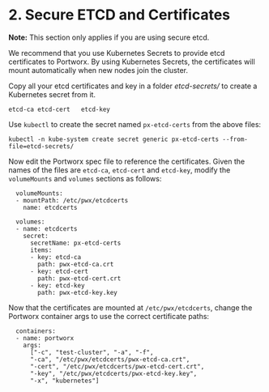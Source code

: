 # 2. Secure ETCD and Certificates

**Note:** This section only applies if you are using secure etcd.

We recommend that you use Kubernetes Secrets to provide etcd certificates to Portworx. By using Kubernetes Secrets, the certificates will mount automatically when new nodes join the cluster.

Copy all your etcd certificates and key in a folder _etcd-secrets/_ to create a Kubernetes secret from it.

```text
etcd-ca etcd-cert   etcd-key
```

Use `kubectl` to create the secret named `px-etcd-certs` from the above files:

```text
kubectl -n kube-system create secret generic px-etcd-certs --from-file=etcd-secrets/
```

Now edit the Portworx spec file to reference the certificates. Given the names of the files are `etcd-ca`, `etcd-cert` and `etcd-key`, modify the `volumeMounts` and `volumes` sections as follows:

```text
  volumeMounts:
  - mountPath: /etc/pwx/etcdcerts
    name: etcdcerts
```

```text
  volumes:
  - name: etcdcerts
    secret:
      secretName: px-etcd-certs
      items:
      - key: etcd-ca
        path: pwx-etcd-ca.crt
      - key: etcd-cert
        path: pwx-etcd-cert.crt
      - key: etcd-key
        path: pwx-etcd-key.key
```

Now that the certificates are mounted at `/etc/pwx/etcdcerts`, change the Portworx container args to use the correct certificate paths:

```text
  containers:
  - name: portworx
    args:
      ["-c", "test-cluster", "-a", "-f",
      "-ca", "/etc/pwx/etcdcerts/pwx-etcd-ca.crt",
      "-cert", "/etc/pwx/etcdcerts/pwx-etcd-cert.crt",
      "-key", "/etc/pwx/etcdcerts/pwx-etcd-key.key",
      "-x", "kubernetes"]
```

